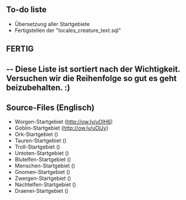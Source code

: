 ## To-do liste
* Übersetzung aller Startgebiete
* Fertigstellen der "locales_creature_text.sql"

## FERTIG


--
Diese Liste ist sortiert nach der Wichtigkeit. Versuchen wir die Reihenfolge so gut es geht beizubehalten. :)
--


## Source-Files (Englisch)
* Worgen-Startgebiet (http://ow.ly/uOlH6)
* Goblin-Startgebiet (http://ow.ly/uOlJv)
* Ork-Startgebiet ()
* Tauren-Startgebiet ()
* Troll-Startgebiet ()
* Untoten-Startgebiet ()
* Blutelfen-Startgebiet ()
* Menschen-Startgebiet ()
* Gnomen-Startgebiet ()
* Zwergen-Startgebiet ()
* Nachtelfen-Startgebiet ()
* Draenei-Startgebiet ()
